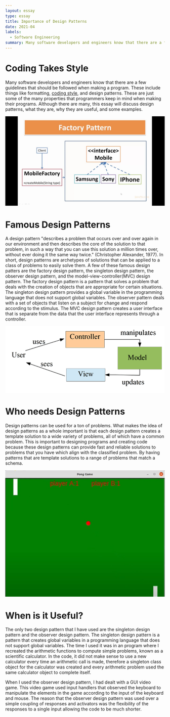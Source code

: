 ```yaml
---
layout: essay
type: essay
title: Importance of Design Patterns
date: 2021-04
labels:
  - Software Engineering
summary: Many software developers and engineers know that there are a few guidelines that should be followed when making a program. These include things like formatting, coding style, and design patterns. These are just some of the many properties that programmers keep in mind when making their programs. Although there are many, this essay will discuss design patterns, what they are, why they are useful, and some examples.
---
```


# Coding Takes Style
Many software developers and engineers know that there are a few guidelines that should be followed when making a program. These include things like formatting, [coding style](https://leedenkraquel.github.io/essays/NeatCodeIsKey.html), and design patterns. These are just some of the many properties that programmers keep in mind when making their programs. Although there are many, this essay will discuss design patterns, what they are, why they are useful, and some examples.

<img class = "ui small left floated rounded image" src = "../images/factory-design-pattern.jpg">

# Famous Design Patterns
A design pattern "describes a problem that occurs over and over again in our environment and then describes the core of the solution to that problem, in such a way that you can use this solution a million times over, without ever doing it the same way twice." (Christopher Alexander, 1977). In short, design patterns are archetypes of solutions that can be applied to a class of problems to easily solve them. A few of these famous design patters are the factory design pattern, the singleton design pattern, the observer design pattern, and the model-view-controller(MVC) design pattern. The factory design pattern is a pattern that solves a problem that deals with the creation of objects that are appropriate for certain situations. The singleton design pattern provides a global variable in the programming language that does not support global variables. The observer pattern deals with a set of objects that listen on a subject for change and respond according to the stimulus. The MVC design pattern creates a user interface that is separate from the data that the user interface represents through a controller.

<img class = "ui small left floated rounded image" src = "../images/mvc-design-pattern.jpg">

# Who needs Design Patterns
Design patterns can be used for a ton of problems. What makes the idea of design patterns as a whole important is that each design pattern creates a template solution to a wide variety of problems, all of which have a common problem. This is important to designing programs and creating code because these design patterns can provide fast and reliable solutions to problems that you have which align with the classified problem. By having patterns that are template solutions to a range of problems that match a schema.

<img class = "ui small right floated rounded image" src = "../images/pong-game.jpg">

# When is it Useful?
The only two design pattern that I have used are the singleton design pattern and the observer design pattern. The singleton design pattern is a pattern that creates global variables in a programming language that does not support global variables. The time I used it was in an program where I recreated the arithmetic functions to compute simple problems, known as a scientific calculator. In the code, it did not make sense to use a new calculator every time an arithmetic call is made, therefore a singleton class object for the calculator was created and every arithmetic problem used the same calculator object to complete itself.

When I used the observer design pattern, I had dealt with a GUI video game. This video game used input handlers that observed the keyboard to manipulate the elements in the game according to the input of the keyboard and mouse. The reason that the observer design pattern was used over a simple coupling of responses and activators was the flexibility of the responses to a single input allowing the code to be much shorter.